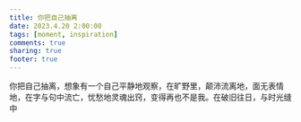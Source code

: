 ```yaml
---
title: 你把自己抽离
date: 2023.4.20 2:00:00
tags: [moment, inspiration]
comments: true
sharing: true
footer: true
---
```

你把自己抽离，想象有一个自己平静地观察，在旷野里，颠沛流离地，面无表情地，在字与句中流亡，忧愁地灵魂出窍，变得再也不是我。在破旧往日，与时光缝中

